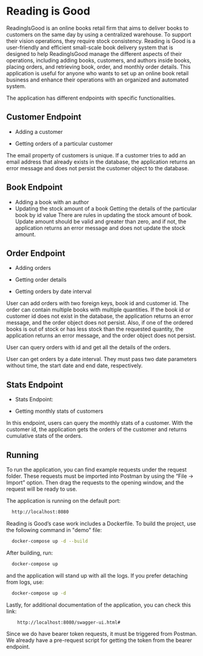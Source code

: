 

# Reading is Good

ReadingIsGood is an online books retail firm that aims to deliver books to customers on the same day by using a centralized warehouse. To support their vision operations, they require stock consistency. Reading is Good is a user-friendly and efficient small-scale book delivery system that is designed to help ReadingIsGood manage the different aspects of their operations, including adding books, customers, and authors inside books, placing orders, and retrieving book, order, and monthly order details. This application is useful for anyone who wants to set up an online book retail business and enhance their operations with an organized and automated system.

The application has different endpoints with specific functionalities.

## Customer Endpoint

- Adding a customer

- Getting orders of a particular customer

The email property of customers is unique. If a customer tries to add an email address that already exists in the database, the application returns an error message and does not persist the customer object to the database.
## Book Endpoint

- Adding a book with an author
- Updating the stock amount of a book
Getting the details of the particular book by id value
There are rules in updating the stock amount of book. Update amount should be valid and greater than zero, and if not, the application returns an error message and does not update the stock amount.
## Order Endpoint
- Adding orders

- Getting order details

- Getting orders by date interval

User can add orders with two foreign keys, book id and customer id. The order can contain multiple books with multiple quantities. If the book id or customer id does not exist in the database, the application returns an error message, and the order object does not persist. Also, if one of the ordered books is out of stock or has less stock than the requested quantity, the application returns an error message, and the order object does not persist.

User can query orders with id and get all the details of the orders.

User can get orders by a date interval. They must pass two date parameters without time, the start date and end date, respectively.
## Stats Endpoint
- Stats Endpoint:

- Getting monthly stats of customers

In this endpoint, users can query the monthly stats of a customer. With the customer id, the application gets the orders of the customer and returns cumulative stats of the orders.
## Running

To run the application, you can find example requests under the request folder. These requests must be imported into Postman by using the “File -> Import” option. Then drag the requests to the opening window, and the request will be ready to use.

The application is running on the default port: 

```bash
  http://localhost:8080
```
Reading is Good’s case work includes a Dockerfile. To build the project, use the following command in "demo" file:

```bash
  docker-compose up -d --build
```
After building, run:
```bash
  docker-compose up
```
and the application will stand up with all the logs. If you prefer detaching from logs, use:

```bash
  docker-compose up -d
```
Lastly, for additional documentation of the application, you can check this link:
```bash
    http://localhost:8080/swagger-ui.html#
```
Since we do have bearer token requests, it must be triggered from Postman. We already have a pre-request script for getting the token from the bearer endpoint.